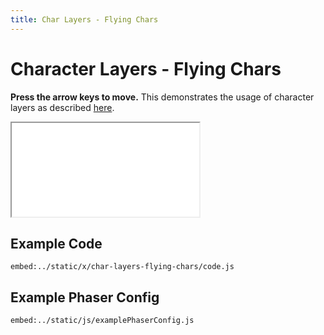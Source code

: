 ```yaml
---
title: Char Layers - Flying Chars
---
```


# Character Layers - Flying Chars

**Press the arrow keys to move.** This demonstrates the usage of character layers as described [here](../../p/character-layers).

<iframe src="/x/char-layers-flying-chars"></iframe>

## Example Code

`embed:../static/x/char-layers-flying-chars/code.js`

## Example Phaser Config

`embed:../static/js/examplePhaserConfig.js`
